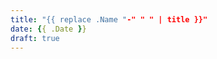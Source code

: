 ```yaml
---
title: "{{ replace .Name "-" " " | title }}"
date: {{ .Date }}
draft: true
---
```

<!--summary-->


<!--more-->


<!--footnotes-->

